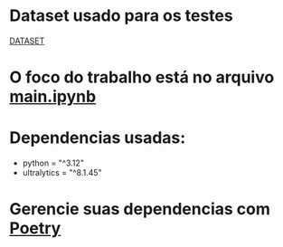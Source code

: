 # Dataset usado para os testes
[DATASET](https://www.kaggle.com/datasets/iamsouravbanerjee/animal-image-dataset-90-different-animals?resource=download)

# O foco do trabalho está no arquivo [main.ipynb](main.ipynb)

# Dependencias usadas:
- python = "^3.12"
- ultralytics = "^8.1.45"

# Gerencie suas dependencias com [Poetry](https://github.com/mauriciobenjamin700/Poetry-Learning)